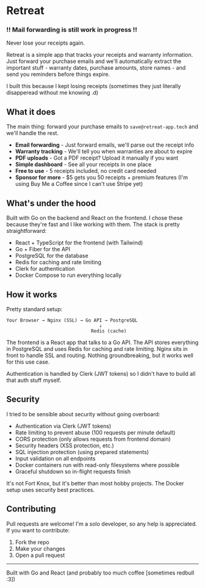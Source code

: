 # Retreat

### !! Mail forwarding is still work in progress !!

Never lose your receipts again. 

Retreat is a simple app that tracks your receipts and warranty information. Just forward your purchase emails and we'll automatically extract the important stuff - warranty dates, purchase amounts, store names - and send you reminders before things expire.

I built this because I kept losing receipts (sometimes they just literally disapperead without me knowing .d)

## What it does

The main thing: forward your purchase emails to `save@retreat-app.tech` and we'll handle the rest.

- **Email forwarding** - Just forward emails, we'll parse out the receipt info
- **Warranty tracking** - We'll tell you when warranties are about to expire
- **PDF uploads** - Got a PDF receipt? Upload it manually if you want
- **Simple dashboard** - See all your receipts in one place
- **Free to use** - 5 receipts included, no credit card needed
- **Sponsor for more** - $5 gets you 50 receipts + premium features (I'm using Buy Me a Coffee since I can't use Stripe yet)

## What's under the hood

Built with Go on the backend and React on the frontend. I chose these because they're fast and I like working with them. The stack is pretty straightforward:

- React + TypeScript for the frontend (with Tailwind)
- Go + Fiber for the API
- PostgreSQL for the database
- Redis for caching and rate limiting
- Clerk for authentication
- Docker Compose to run everything locally

## How it works

Pretty standard setup:

```
Your Browser → Nginx (SSL) → Go API → PostgreSQL
                                  ↓
                               Redis (cache)
```

The frontend is a React app that talks to a Go API. The API stores everything in PostgreSQL and uses Redis for caching and rate limiting. Nginx sits in front to handle SSL and routing. Nothing groundbreaking, but it works well for this use case.

Authentication is handled by Clerk (JWT tokens) so I didn't have to build all that auth stuff myself.

## Security

I tried to be sensible about security without going overboard:

- Authentication via Clerk (JWT tokens)
- Rate limiting to prevent abuse (100 requests per minute default)
- CORS protection (only allows requests from frontend domain)
- Security headers (XSS protection, etc.)
- SQL injection protection (using prepared statements)
- Input validation on all endpoints
- Docker containers run with read-only filesystems where possible
- Graceful shutdown so in-flight requests finish

It's not Fort Knox, but it's better than most hobby projects. The Docker setup uses security best practices.

## Contributing

Pull requests are welcome! I'm a solo developer, so any help is appreciated. If you want to contribute:

1. Fork the repo
2. Make your changes
3. Open a pull request

---

Built with Go and React (and probably too much coffee [sometimes redbull :3])
